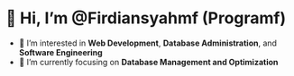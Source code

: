 # 👋 Hi, I’m @Firdiansyahmf (Programf)

- 👀 I’m interested in **Web Development**, **Database Administration**, and **Software Engineering**  
- 🌱 I’m currently focusing on **Database Management and Optimization**  

<!---
Firdiansyahmf/Firdiansyahmf is a ✨ special ✨ repository because its `README.md` (this file) appears on your GitHub profile.
You can click the Preview link to take a look at your changes.
--->
